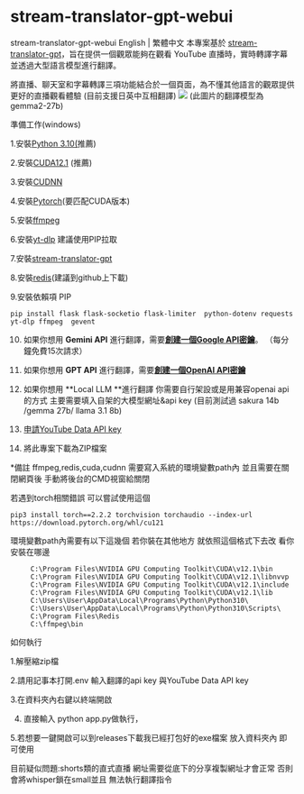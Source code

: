 # **stream-translator-gpt-webui**
stream-translator-gpt-webui
English | 繁體中文
本專案基於 [stream-translator-gpt](https://github.com/ionic-bond/stream-translator-gpt)，旨在提供一個觀眾能夠在觀看 YouTube 直播時，實時轉譯字幕並透過大型語言模型進行翻譯。

將直播、聊天室和字幕轉譯三項功能結合於一個頁面，為不懂其他語言的觀眾提供更好的直播觀看體驗 (目前支援日英中互相翻譯)
![](https://cdn.discordapp.com/attachments/1102904709532098610/1268862352925921384/Clip_2024-08-02_17-24-40.png?ex=66adf7a7&is=66aca627&hm=a7b139f731f73aa51307dc2af91bbd1e9a2b6976e5f33be6c0b4203b734d3dff&)
(此圖片的翻譯模型為gemma2-27b)

準備工作(windows)

1.安裝[Python 3.10(](https://www.python.org/downloads/release/python-3100/)推薦)

2.安裝[CUDA12.1](https://developer.nvidia.com/cuda-12-1-0-download-archive) (推薦)

3.安裝[CUDNN](https://developer.nvidia.com/rdp/cudnn-archive)

4.安裝[Pytorch](https://pytorch.org/get-started/locally/)(要匹配CUDA版本)

5.安裝[ffmpeg](https://ffmpeg.org/download.html)

6.安裝[yt-dlp](https://github.com/yt-dlp/yt-dlp) 建議使用PIP拉取

7.安裝[stream-translator-gpt](https://github.com/ionic-bond/stream-translator-gpt/blob/main/README_CN.md)

8.安裝[redis](https://github.com/tporadowski/redis/releases)(建議到github上下載)

9.安裝依賴項 PIP

    pip install flask flask-socketio flask-limiter  python-dotenv requests yt-dlp ffmpeg  gevent

10.  如果你想用  **Gemini API**  進行翻譯，需要[**創建一個Google API密鑰**](https://aistudio.google.com/app/apikey)。 （每分鐘免費15次請求）

11.  如果你想用    **GPT API**  進行翻譯，需要[**創建一個OpenAI API密鑰**](https://platform.openai.com/api-keys)

12. 如果你想用 **Local LLM **進行翻譯 你需要自行架設或是用兼容openai api的方式 主要需要填入自架的大模型網址&api key (目前測試過 sakura 14b /gemma 27b/ llama 3.1 8b)
  
13. [申請YouTube Data API key](https://gg90052.github.io/blog/yt_api_key/)

14. 將此專案下載為ZIP檔案
 

*備註
ffmpeg,redis,cuda,cudnn 需要寫入系統的環境變數path內
並且需要在關閉網頁後 手動將後台的CMD視窗給關閉

若遇到torch相關錯誤 可以嘗試使用這個 

    pip3 install torch==2.2.2 torchvision torchaudio --index-url https://download.pytorch.org/whl/cu121

環境變數path內需要有以下這幾個 若你裝在其他地方 就依照這個格式下去改 看你安裝在哪邊
```
     C:\Program Files\NVIDIA GPU Computing Toolkit\CUDA\v12.1\bin
     C:\Program Files\NVIDIA GPU Computing Toolkit\CUDA\v12.1\libnvvp
     C:\Program Files\NVIDIA GPU Computing Toolkit\CUDA\v12.1\include
     C:\Program Files\NVIDIA GPU Computing Toolkit\CUDA\v12.1\lib
     C:\Users\User\AppData\Local\Programs\Python\Python310\
     C:\Users\User\AppData\Local\Programs\Python\Python310\Scripts\
     C:\Program Files\Redis
     C:\ffmpeg\bin
```


如何執行 

1.解壓縮zip檔

2.請用記事本打開.env 輸入翻譯的api key 與YouTube Data API key 

3.在資料夾內右鍵以終端開啟

4. 直接輸入 python app.py做執行，

5.若想要一鍵開啟可以到releases下載我已經打包好的exe檔案 放入資料夾內 即可使用


目前疑似問題:shorts類的直式直播 網址需要從底下的分享複製網址才會正常 否則會將whisper鎖在small並且 無法執行翻譯指令


